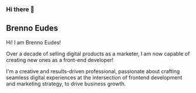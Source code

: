 ### Hi there 👋


## Brenno Eudes

Hi! I am Brenno Eudes!

Over a decade of selling digital products as a marketer, I am now capable of creating new ones as a front-end developer!

I'm a creative and results-driven professional, passionate about crafting seamless digital experiences at the intersection of frontend development and marketing strategy, to drive business growth.

<!--
**brennoEudes/brennoEudes** is a ✨ _special_ ✨ repository because its `README.md` (this file) appears on your GitHub profile.

Here are some ideas to get you started:

- 🔭 I’m currently working on ...
- 🌱 I’m currently learning ...
- 👯 I’m looking to collaborate on ...
- 🤔 I’m looking for help with ...
- 💬 Ask me about ...
- 📫 How to reach me: ...
- 😄 Pronouns: ...
- ⚡ Fun fact: ...
-->
